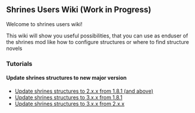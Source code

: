 ## Shrines Users Wiki (Work in Progress)

Welcome to shrines users wiki!

This wiki will show you useful possibilities, that you can use as
enduser of the shrines mod like how to configure structures or 
where to find structure novels

### Tutorials

#### Update shrines structures to new major version

- [Update shrines structures to 2.x.x from 1.8.1 (and above)](users/UpdateTo2.0.0From1.8.1.md)
- [Update shrines structures to 3.x.x from 1.8.1](users/UpdateTo3.x.xFrom1.8.1.md)
- [Update shrines structures to 3.x.x from 2.x.x](users/UpdateTo3.x.xFrom2.x.x.md)
